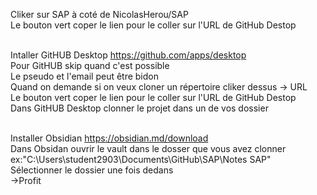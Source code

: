Cliker sur SAP à coté de NicolasHerou/SAP <br>
Le bouton vert coper le lien pour le coller sur l'URL de GitHub Destop <br> <br>

Intaller GitHUB Desktop https://github.com/apps/desktop <br>
Pour GitHUB skip quand c'est possible <br>
Le pseudo et l'email peut être bidon <br>
Quand on demande si on veux cloner un répertoire cliker dessus -> URL <br>
Le bouton vert coper le lien pour le coller sur l'URL de GitHub Destop <br>
Dans GitHUB Desktop clonner le projet dans un de vos dossier<br><br>

Installer Obsidian https://obsidian.md/download<br>
Dans Obsidan ouvrir le vault dans le dosser que vous avez clonner <br>
ex:"C:\Users\student2903\Documents\GitHub\SAP\Notes SAP"<br>
Sélectionner le dossier une fois dedans <br>
->Profit
